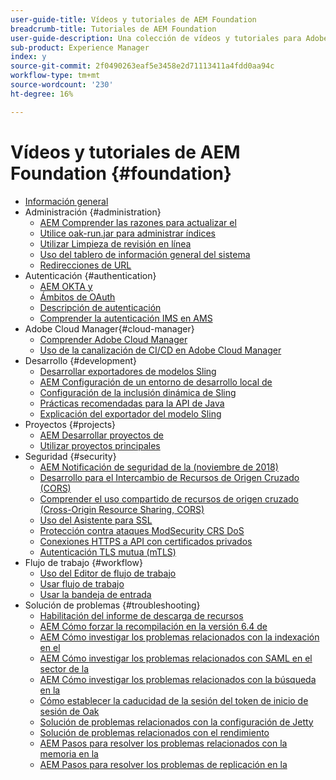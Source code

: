 ```yaml
---
user-guide-title: Vídeos y tutoriales de AEM Foundation
breadcrumb-title: Tutoriales de AEM Foundation
user-guide-description: Una colección de vídeos y tutoriales para Adobe Experience Manager Foundation.
sub-product: Experience Manager
index: y
source-git-commit: 2f0490263eaf5e3458e2d71113411a4fdd0aa94c
workflow-type: tm+mt
source-wordcount: '230'
ht-degree: 16%

---
```



# Vídeos y tutoriales de AEM Foundation {#foundation}

+ [Información general](./overview.md)
+ Administración {#administration}
   + [AEM Comprender las razones para actualizar el](./administration/understand-reasons-to-upgrade.md)
   + [Utilice oak-run.jar para administrar índices](./administration/use-oak-run-jar-to-manage-indexes.md)
   + [Utilizar Limpieza de revisión en línea](./administration/use-online-revision-clean-up.md)
   + [Uso del tablero de información general del sistema](./administration/use-the-system-overview-dashboard.md)
   + [Redirecciones de URL](./administration/url-redirection.md)
+ Autenticación {#authentication}
   + [AEM OKTA y](authentication/okta-saml-integration.md)
   + [Ámbitos de OAuth](authentication/oauth-code-sample-develop.md)
   + [Descripción de autenticación](authentication/authentication-support-article-understand.md)
   + [Comprender la autenticación IMS en AMS](authentication/adobe-ims-authentication-technical-video-understand.md)
+ Adobe Cloud Manager{#cloud-manager}
   + [Comprender Adobe Cloud Manager](./cloud-manager/understand-cloud-manager-for-aem.md)
   + [Uso de la canalización de CI/CD en Adobe Cloud Manager](./cloud-manager/use-the-cicd-pipeline-in-cloud-manager-for-aem.md)
+ Desarrollo {#development}
   + [Desarrollar exportadores de modelos Sling](./development/develop-sling-model-exporter.md)
   + [AEM Configuración de un entorno de desarrollo local de](./development/set-up-a-local-aem-development-environment.md)
   + [Configuración de la inclusión dinámica de Sling](./development/set-up-sling-dynamic-include.md)
   + [Prácticas recomendadas para la API de Java](./development/understand-java-api-best-practices.md)
   + [Explicación del exportador del modelo Sling](./development/understand-sling-model-exporter.md)
+ Proyectos {#projects}
   + [AEM Desarrollar proyectos de](./projects/develop-aem-projects.md)
   + [Utilizar proyectos principales](./projects/use-project-masters.md)
+ Seguridad {#security}
   + [AEM Notificación de seguridad de la (noviembre de 2018)](./security/aem-security-notification-2018-11.md)
   + [Desarrollo para el Intercambio de Recursos de Origen Cruzado (CORS)](./security/develop-for-cross-origin-resource-sharing.md)
   + [Comprender el uso compartido de recursos de origen cruzado (Cross-Origin Resource Sharing, CORS)](./security/understand-cross-origin-resource-sharing.md)
   + [Uso del Asistente para SSL](./security/use-the-ssl-wizard.md)
   + [Protección contra ataques ModSecurity CRS DoS](./security/modsecurity-crs-dos-attack-protection.md)
   + [Conexiones HTTPS a API con certificados privados](./security/call-internal-apis-having-private-certificate.md)
   + [Autenticación TLS mutua (mTLS)](./security/mutual-tls-authentication.md)
+ Flujo de trabajo {#workflow}
   + [Uso del Editor de flujo de trabajo](./workflow/use-the-workflow-editor.md)
   + [Usar flujo de trabajo](./workflow/use-workflow.md)
   + [Usar la bandeja de entrada](./workflow/use-the-inbox.md)
+ Solución de problemas {#troubleshooting}
   + [Habilitación del informe de descarga de recursos](./troubleshooting/how-to-enable-asset-download-report.md)
   + [AEM Cómo forzar la recompilación en la versión 6.4 de](./troubleshooting/how-to-force-recompilation.md)
   + [AEM Cómo investigar los problemas relacionados con la indexación en el](./troubleshooting/how-to-investigate-indexing-related-issues.md)
   + [AEM Cómo investigar los problemas relacionados con SAML en el sector de la](./troubleshooting/how-to-investigate-saml-related-issues.md)
   + [AEM Cómo investigar los problemas relacionados con la búsqueda en la](./troubleshooting/how-to-investigate-search-related-issues.md)
   + [Cómo establecer la caducidad de la sesión del token de inicio de sesión de Oak](./troubleshooting/how-to-set-the-oak-login-token-session-expiration.md)
   + [Solución de problemas relacionados con la configuración de Jetty](./troubleshooting/how-to-troubleshoot-issues-related-to-jetty-configuration.md)
   + [Solución de problemas relacionados con el rendimiento](./troubleshooting/how-to-troubleshoot-performance-related-issues.md)
   + [AEM Pasos para resolver los problemas relacionados con la memoria en la](./troubleshooting/steps-to-resolve-memory-related-issues.md)
   + [AEM Pasos para resolver los problemas de replicación en la](./troubleshooting/steps-to-resolve-replication-issues.md)

